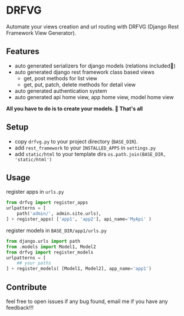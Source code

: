 # DRFVG
Automate your views creation and url routing with DRFVG (Django Rest Framework View Generator).

## Features
- auto generated serializers for django models (relations included🤟)
- auto generated django rest framework class based views
  - get, post methods for list view
  - get, put, patch, delete methods for detail view
- auto generated authentication system
- auto generated api home view, app home view, model home view

**All you have to do is to create your models. 🤝 That's all**

## Setup
- copy `drfvg.py` to your project directory (`BASE_DIR`).
- add `rest_framework` to your `INSTALLED_APPS` in `settings.py`
- add `static/html` to your template dirs `os.path.join(BASE_DIR, 'static/html')`

## Usage
register apps in `urls.py`
```python
from drfvg import register_apps
urlpatterns = [
    path('admin/', admin.site.urls),
] + register_apps( ['app1', 'app2'], api_name='MyApi' )
```
register models in `BASE_DIR/app1/urls.py`
```python
from django.urls import path
from .models import Model1, Model2
from drfvg import register_models
urlpatterns = [
    ## your paths
] + register_models( [Model1, Model2], app_name='app1')
```
## Contribute
feel free to open issues if any bug found, email me if you have any feedback!!!
